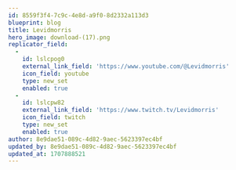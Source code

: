 ```yaml
---
id: 8559f3f4-7c9c-4e8d-a9f0-8d2332a113d3
blueprint: blog
title: Levidmorris
hero_image: download-(17).png
replicator_field:
  -
    id: lslcpog0
    external_link_field: 'https://www.youtube.com/@Levidmorris'
    icon_field: youtube
    type: new_set
    enabled: true
  -
    id: lslcpw82
    external_link_field: 'https://www.twitch.tv/Levidmorris'
    icon_field: twitch
    type: new_set
    enabled: true
author: 8e9dae51-089c-4d82-9aec-5623397ec4bf
updated_by: 8e9dae51-089c-4d82-9aec-5623397ec4bf
updated_at: 1707888521
---
```

